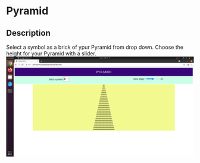 # Pyramid
## Description
Select a symbol as a brick of ypur Pyramid from drop down. Choose the height for your Pyramid with a slider.
![Screeshot](screenshot.png)
